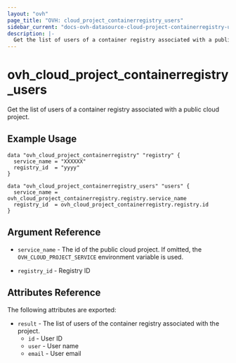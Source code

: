 ```yaml
---
layout: "ovh"
page_title: "OVH: cloud_project_containerregistry_users"
sidebar_current: "docs-ovh-datasource-cloud-project-containerregistry-users"
description: |-
  Get the list of users of a container registry associated with a public cloud project.
---
```


# ovh_cloud_project_containerregistry_users

Get the list of users of a container registry associated with a public cloud project.

## Example Usage

```hcl
data "ovh_cloud_project_containerregistry" "registry" {
  service_name = "XXXXXX"
  registry_id  = "yyyy"
}

data "ovh_cloud_project_containerregistry_users" "users" {
  service_name = ovh_cloud_project_containerregistry.registry.service_name
  registry_id  = ovh_cloud_project_containerregistry.registry.id
}
```

## Argument Reference


* `service_name` - The id of the public cloud project. If omitted,
    the `OVH_CLOUD_PROJECT_SERVICE` environment variable is used. 

* `registry_id` - Registry ID

## Attributes Reference

The following attributes are exported:

* `result` - The list of users of the container registry associated with the project.
   * `id` - User ID
   * `user` - User name
   * `email` - User email
